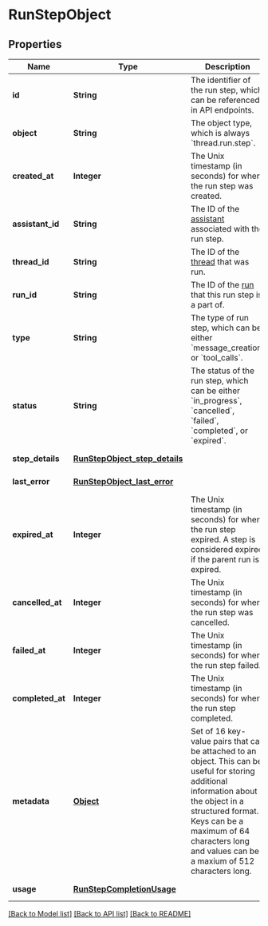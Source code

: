 # RunStepObject
## Properties

| Name | Type | Description | Notes |
|------------ | ------------- | ------------- | -------------|
| **id** | **String** | The identifier of the run step, which can be referenced in API endpoints. | [default to null] |
| **object** | **String** | The object type, which is always &#x60;thread.run.step&#x60;. | [default to null] |
| **created\_at** | **Integer** | The Unix timestamp (in seconds) for when the run step was created. | [default to null] |
| **assistant\_id** | **String** | The ID of the [assistant](/docs/api-reference/assistants) associated with the run step. | [default to null] |
| **thread\_id** | **String** | The ID of the [thread](/docs/api-reference/threads) that was run. | [default to null] |
| **run\_id** | **String** | The ID of the [run](/docs/api-reference/runs) that this run step is a part of. | [default to null] |
| **type** | **String** | The type of run step, which can be either &#x60;message_creation&#x60; or &#x60;tool_calls&#x60;. | [default to null] |
| **status** | **String** | The status of the run step, which can be either &#x60;in_progress&#x60;, &#x60;cancelled&#x60;, &#x60;failed&#x60;, &#x60;completed&#x60;, or &#x60;expired&#x60;. | [default to null] |
| **step\_details** | [**RunStepObject_step_details**](RunStepObject_step_details.md) |  | [default to null] |
| **last\_error** | [**RunStepObject_last_error**](RunStepObject_last_error.md) |  | [default to null] |
| **expired\_at** | **Integer** | The Unix timestamp (in seconds) for when the run step expired. A step is considered expired if the parent run is expired. | [default to null] |
| **cancelled\_at** | **Integer** | The Unix timestamp (in seconds) for when the run step was cancelled. | [default to null] |
| **failed\_at** | **Integer** | The Unix timestamp (in seconds) for when the run step failed. | [default to null] |
| **completed\_at** | **Integer** | The Unix timestamp (in seconds) for when the run step completed. | [default to null] |
| **metadata** | [**Object**](.md) | Set of 16 key-value pairs that can be attached to an object. This can be useful for storing additional information about the object in a structured format. Keys can be a maximum of 64 characters long and values can be a maxium of 512 characters long.  | [default to null] |
| **usage** | [**RunStepCompletionUsage**](RunStepCompletionUsage.md) |  | [default to null] |

[[Back to Model list]](../README.md#documentation-for-models) [[Back to API list]](../README.md#documentation-for-api-endpoints) [[Back to README]](../README.md)


